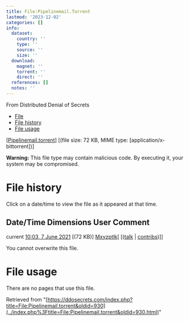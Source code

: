 ```yaml
---
title: File:Pipelinemail.Torrent
lastmod: '2023-12-02'
categories: []
info:
  dataset:
    country: ''
    type: ''
    source: ''
    size: ''
  download:
    magnet: ''
    torrent: ''
    direct: ''
  references: []
  notes: ''
---
```




From Distributed Denial of Secrets

- [File](./File:Pipelinemail.torrent.html#file)
- [File history](./File:Pipelinemail.torrent.html#filehistory)
- [File usage](./File:Pipelinemail.torrent.html#filelinks)

[[Pipelinemail.torrent](../images/4/49/Pipelinemail.torrent "Pipelinemail.torrent")]
‎[(file size: 72 KB, MIME type:
[application/x-bittorrent])]

**Warning:** This file type may contain malicious code. By executing it,
your system may be compromised.

# File history

Click on a date/time to view the file as it appeared at that time.

Date/Time Dimensions User Comment
---
current [10:03, 7 June 2021](../images/4/49/Pipelinemail.torrent) [(72 KB)] [Mxyzptlk](../index.php%3Ftitle=User:Mxyzptlk&action=edit&redlink=1.html "User:Mxyzptlk (page does not exist)")[ [([talk](../index.php%3Ftitle=User_talk:Mxyzptlk&action=edit&redlink=1.html "User talk:Mxyzptlk (page does not exist)") | [contribs](./Special:Contributions/Mxyzptlk.html "Special:Contributions/Mxyzptlk"))]]

You cannot overwrite this file.

# File usage

There are no pages that use this file.

Retrieved from
"[https://ddosecrets.com/index.php?title=File:Pipelinemail.torrent&oldid=930](../index.php%3Ftitle=File:Pipelinemail.torrent&oldid=930.html)"

